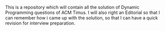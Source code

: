 This is a repository which will contain all the solution of Dynamic Programming questions of ACM Timus.
I will also right an Editorial so that I can remember how i came up with the solution, so that I can have a quick revision for interview preparation.

